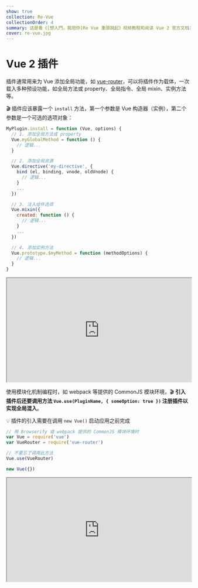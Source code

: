 ```yaml
---
show: true
collection: Re-Vue
collectionOrder: 4
summary: 这是看《[想入門，我陪你]Re Vue 重頭說起》视频教程和阅读 Vue 2 官方文档关于插件的笔记。
cover: re-vue.jpg
---
```




# Vue 2 插件

插件通常用来为 Vue 添加全局功能，如 [vue-router](https://router.vuejs.org/zh/)，可以将插件作为载体，一次载入多种预设功能，如全局方法或 property、全局指令、全局 mixin、实例方法等。

:clapper: 插件应该暴露一个 `install` 方法，第一个参数是 Vue 构造器（实例），第二个参数是一个可选的选项对象：

```js
MyPlugin.install = function (Vue, options) {
  // 1. 添加全局方法或 property
  Vue.myGlobalMethod = function () {
    // 逻辑...
  }

  // 2. 添加全局资源
  Vue.directive('my-directive', {
    bind (el, binding, vnode, oldVnode) {
      // 逻辑...
    }
    ...
  })

  // 3. 注入组件选项
  Vue.mixin({
    created: function () {
      // 逻辑...
    }
    ...
  })

  // 4. 添加实例方法
  Vue.prototype.$myMethod = function (methodOptions) {
    // 逻辑...
  }
}
```

<iframe style="width: 100%; aspect-ratio: 16/9;" src="https://www.youtube.com/embed/YgbpdkhUw1Y?start=1159&end=1874&modestbranding=1&rel=0" allowfullscreen loading="lazy"></iframe>

使用模块化机制编程时，如 webpack 等提供的 CommonJS 模块环境，:clapper: **引入插件后还要调用方法 `Vue.use(PluginName, { someOption: true })` 注册插件以实现全局混入**。

:bulb: 插件的引入需要在调用 `new Vue()` 启动应用之前完成

```js
// 用 Browserify 或 webpack 提供的 CommonJS 模块环境时
var Vue = require('vue')
var VueRouter = require('vue-router')

// 不要忘了调用此方法
Vue.use(VueRouter)

new Vue({})
```

<iframe style="width: 100%; aspect-ratio: 16/9;" src="https://www.youtube.com/embed/YgbpdkhUw1Y?start=958&end=1144&modestbranding=1&rel=0" allowfullscreen loading="lazy"></iframe>


